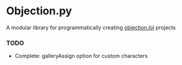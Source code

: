 # Objection.py

A modular library for programmatically creating [objection.lol](https://objection.lol/maker) projects

### TODO

- Complete: galleryAssign option for custom characters

